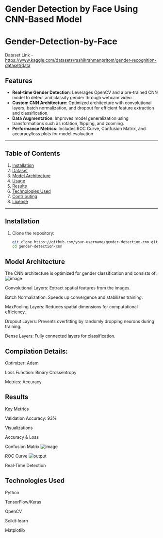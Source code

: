# Gender Detection by Face Using CNN-Based Model
# Gender-Detection-by-Face
 Dataset Link - https://www.kaggle.com/datasets/rashikrahmanpritom/gender-recognition-dataset/data

## Features  
- **Real-time Gender Detection**: Leverages OpenCV and a pre-trained CNN model to detect and classify gender through webcam video.  
- **Custom CNN Architecture**: Optimized architecture with convolutional layers, batch normalization, and dropout for efficient feature extraction and classification.  
- **Data Augmentation**: Improves model generalization using transformations such as rotation, flipping, and zooming.  
- **Performance Metrics**: Includes ROC Curve, Confusion Matrix, and accuracy/loss plots for model evaluation.  

---

## Table of Contents  
1. [Installation](#installation)  
2. [Dataset](#dataset)  
3. [Model Architecture](#model-architecture)  
4. [Usage](#usage)  
5. [Results](#results)  
6. [Technologies Used](#technologies-used)  
7. [Contributing](#contributing)  
8. [License](#license)  

---

## Installation  

1. Clone the repository:  
   ```bash
   git clone https://github.com/your-username/gender-detection-cnn.git
   cd gender-detection-cnn


## Model Architecture
The CNN architecture is optimized for gender classification and consists of:
![image](https://github.com/user-attachments/assets/502ce16c-f49a-46d7-9795-d13b93797bca)



Convolutional Layers: Extract spatial features from the images.

Batch Normalization: Speeds up convergence and stabilizes training.

MaxPooling Layers: Reduces spatial dimensions for computational efficiency.

Dropout Layers: Prevents overfitting by randomly dropping neurons during training.

Dense Layers: Fully connected layers for classification.


## Compilation Details:
Optimizer: Adam

Loss Function: Binary Crossentropy

Metrics: Accuracy

## Results
Key Metrics

Validation Accuracy: 93%

Visualizations

Accuracy & Loss


Confusion Matrix
![image](https://github.com/user-attachments/assets/67264fea-648e-4602-a377-b54a9bfc22db)


ROC Curve
![output](https://github.com/user-attachments/assets/96ad4da4-0659-40d4-9a45-de93774d1b03)


Real-Time Detection


## Technologies Used
Python

TensorFlow/Keras

OpenCV

Scikit-learn

Matplotlib


